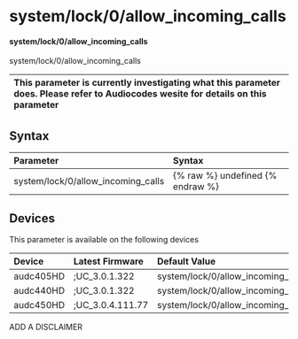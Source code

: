 ﻿---
description: system/lock/0/allow_incoming_calls
search: false
---

# system/lock/0/allow_incoming_calls

#### system/lock/0/allow_incoming_calls

system/lock/0/allow_incoming_calls


| This parameter is currently investigating what this parameter does. Please refer to Audiocodes wesite for details on this parameter | 
| :--- |

## Syntax
| Parameter | Syntax |
| :--- | :--- |
|system/lock/0/allow_incoming_calls | {% raw %} undefined {% endraw %}|

## Devices
This parameter is available on the following devices

| Device | Latest Firmware | Default Value |
|:---|:---|:---|
| audc405HD | ;UC_3.0.1.322 | system/lock/0/allow_incoming_calls=0 
| audc440HD | ;UC_3.0.1.322 | system/lock/0/allow_incoming_calls=0 
| audc450HD | ;UC_3.0.4.111.77 | system/lock/0/allow_incoming_calls=0 

ADD A DISCLAIMER
